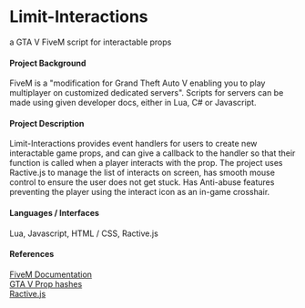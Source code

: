 # Limit-Interactions
a GTA V FiveM script for interactable props

#### Project Background ####
FiveM is a "modification for Grand Theft Auto V enabling you to play multiplayer on customized dedicated servers". Scripts for servers can be made using given developer docs, either in Lua, C# or Javascript.

#### Project Description ####
Limit-Interactions provides event handlers for users to create new interactable game props, and can give a callback to the handler so that their function is called when a player interacts with the prop. The project uses Ractive.js to manage the list of interacts on screen, has smooth mouse control to ensure the user does not get stuck. Has Anti-abuse features preventing the player using the interact icon as an in-game crosshair.

#### Languages / Interfaces ####
Lua, Javascript, HTML / CSS, Ractive.js

#### References ####
[FiveM Documentation](https://docs.fivem.net/docs/ "FiveM Documentation")  
[GTA V Prop hashes](http://gtahash.site/?s=121155 "GTA V Prop hashes")  
[Ractive.js](https://ractive.js.org "Ractive.js")  
